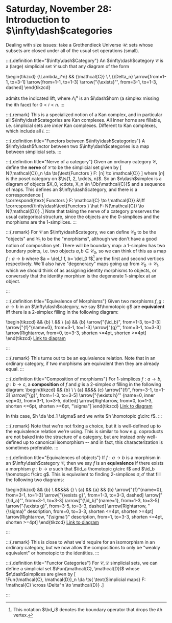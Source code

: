 # Saturday, November 28: Introduction to $\infty\dash$categories


Dealing with size issues: take a Grothendieck Universe $\mathcal{U}$: sets whose subsets are closed under all of the usual set operations (small).


:::{.definition title="$\infty\dash$Category"}
An $\infty\dash$category $\mathcal{C}$ is a (large) simplicial set $\mathcal{C}$ such that any diagram of the form

\begin{tikzcd}
	{\Lambda_i^n} && {\mathcal{C}} \\
	\\
	{\Delta_n}
	\arrow[from=1-1, to=3-1]
	\arrow[from=1-1, to=1-3]
	\arrow["{\exists}"', from=3-1, to=1-3, dashed]
\end{tikzcd}

admits the indicated lift, where $\Lambda_i^n$ is an $i\dash$horn (a simplex missing the $i$th face) for $0 < i < n$.
:::


:::{.remark}
This is a specialized notion of a Kan complex, and in particular all $\infty\dash$categories are Kan complexes.
All inner horns are fillable, i.e. simplicial sets are *inner* Kan complexes.
Different to Kan complexes, which include all $i$.
:::

:::{.definition title="Functors between $\infty\dash$categories"}
A $\infty\dash$functor between two $\infty\dash$categories is a map between simplicial sets.
:::

:::{.definition title="Nerve of a category"}
Given an ordinary category $\mathcal{C}$, define the **nerve** of $\mathcal{C}$ to be the simplicial set given by
\[  
N(\mathcal{C})_n \da \ts{\text{Functors } F: [n] \to \mathcal{C}}
\]
where $[n]$ is the poset category on $\ts{1, 2, \cdots, n}$.
So an $n\dash$simplex is a diagram of objects $X_0, \cdots, X_n \in \Ob(\mathcal{C})$ and a sequence of maps.
This defines an $\infty\dash$category, and there is a correspondence
\[  
\correspond{\text{ Functors } F: \mathcal{C} \to \mathcal{D}}
&\iff
\correspond{\infty\dash\text{Functors } \hat F: N(\mathcal{C}) \to N(\mathcal{D})}
.\]
Note that taking the nerve of a category preserves the usual categorical structure, since the objects are the 0-simplices and the morphisms are the 1-simplices.
:::



:::{.remark}
For $\mathcal{C}$ an $\infty\dash$category, we can define $\mathcal{C}_0$ to be the "objects" and $\mathcal{C}_1$ to be the "morphisms", although we don't have a good notion of composition yet.
There will be boundary map: a 1-simplex has two boundary points, i.e. two objects $a, b \in \mathcal{C}_0$, so we can think of this as a map $f: a\to b$ where $a = \del_1 f, b= \del_0 f$[^on_bd_notation]
are the first and second vertices respectively.
We'll also have "degeneracy" maps going up from $\mathcal{C}_0 \to \mathcal{C}_1$, which we should think of as assigning identity morphisms to objects, or conversely that the identity morphism is the degenerate 1-simplex at an object.

[^on_bd_notation]: This notation $\bd_i$ denotes the boundary operator that drops the $i$th vertex. 

:::

:::{.definition title="Equivalence of Morphisms"}
Given two morphisms $f, g: a\to b$ in an $\infty\dash$category, we say $f\homotopic g$ are **equivalent** iff there is a 2-simplex filling in the following diagram:

\begin{tikzcd}
    && {b}  \\
    &&      \\
{a} && {b}
\arrow["{\id_b}", from=1-3, to=3-3]
\arrow["{f}"{name=0}, from=3-1, to=1-3]
\arrow["{g}"', from=3-1, to=3-3]
\arrow[Rightarrow, from=0, to=3-3, shorten <=4pt, shorten >=4pt]
\end{tikzcd}
[Link to diagram](https://q.uiver.app/?q=WzAsMyxbMCwyLCJhIl0sWzIsMCwiYiJdLFsyLDIsImIiXSxbMSwyLCJcXGlkX2IiXSxbMCwxLCJmIl0sWzAsMiwiZyIsMl0sWzQsMiwiIiwwLHsibGVuZ3RoIjo3MH1dXQ==)

:::

:::{.remark}
This turns out to be an equivalence relation.
Note that in an ordinary category, if two morphisms are equivalent then they are already equal.
:::

:::{.definition title="Composition of morphisms"}
For 1-simplices $f: a\to b, g:b\to c$, a **composition** of $f$ and $g$ is a 2-simplex $\sigma$ filling in the following diagram:
\begin{tikzcd}
	&& {b} \\
	\\
	{a} &&&& {c}
	\arrow["{f}", from=3-1, to=1-3]
	\arrow["{g}", from=1-3, to=3-5]
	\arrow["{\exists h}"' {name=0, inner sep=0}, from=3-1, to=3-5, dotted]
	\arrow[Rightarrow, from=0, to=1-3, shorten <=6pt, shorten >=6pt, "\sigma"]
\end{tikzcd}
[Link to diagram](https://q.uiver.app/?q=WzAsMyxbMCwyLCJhIl0sWzQsMiwiYyJdLFsyLDAsImIiXSxbMCwyLCJmIl0sWzIsMSwiZyJdLFswLDFdLFs1LDIsIiIsMCx7Imxlbmd0aCI6NzB9XV0=)

In this case, $h \da \bd_1 \sigma$ and we write $h \homotopic g\circ f$.
:::

:::{.remark}
Note that we're not fixing a choice, but it is well-defined up to the equivalence relation we're using.
This is similar to how e.g. coproducts are not baked into the structure of a category, but are instead only well-defined up to canonical isomorphism -- and in fact, this characterization is sometimes preferable.
:::


:::{.definition title="Equivalences of objects"}
If $f: a\to b$ is a morphism in an $\infty\dash$category $\mathcal{C}$, then we say $f$ is an **equivalence** if there exists a morphism $g:b\to a$ such that $\id_a \homotopic g\circ f$ and $\id_b \homotopic f\circ g$.
This is equivalent to finding 2-simplices $\sigma, \sigma'$ that fill the following two diagrams:


\begin{tikzcd}
	&& {b} \\
	&&&&& {} \\
	{a} && {a} && {b}
	\arrow["{f}"{name=0}, from=3-1, to=1-3]
	\arrow["{\exists g}", from=1-3, to=3-3, dashed]
	\arrow["{\id_a}"', from=3-1, to=3-3]
	\arrow["{\id_b}"{name=1}, from=1-3, to=3-5]
	\arrow["{\exists g}", from=3-5, to=3-3, dashed]
	\arrow[Rightarrow, "{\sigma}" description, from=0, to=3-3, shorten <=4pt, shorten >=4pt]
	\arrow[Rightarrow, "{\sigma'}" description, from=1, to=3-3, shorten <=4pt, shorten >=4pt]
\end{tikzcd}
[Link to diagram](https://q.uiver.app/?q=WzAsNSxbMCwyLCJhIl0sWzIsMCwiYiJdLFsyLDIsImEiXSxbNSwxXSxbNCwyLCJiIl0sWzAsMSwiZiJdLFsxLDIsIlxcZXhpc3RzIGciLDAseyJzdHlsZSI6eyJib2R5Ijp7Im5hbWUiOiJkYXNoZWQifX19XSxbMCwyLCJcXGlkX2EiLDJdLFsxLDQsIlxcaWRfYiJdLFs0LDIsIlxcZXhpc3RzIGciLDAseyJzdHlsZSI6eyJib2R5Ijp7Im5hbWUiOiJkYXNoZWQifX19XSxbNSwyLCJcXHNpZ21hIiwxLHsibGVuZ3RoIjo3MH1dLFs4LDIsIlxcc2lnbWEnIiwxLHsibGVuZ3RoIjo3MH1dXQ==)

:::

:::{.remark}
This is close to what we'd require for an isomorphism in an ordinary category, but we now allow the compositions to only be "weakly equivalent" or homotopic to the identities.
:::

:::{.definition title="Functor Categories"}
For $\mathcal{C}, \mathcal{D}$ simplicial sets, we can define a simplicial set $\Fun(\mathcal{C}, \mathcal{D})$ whose $n\dash$simplices are given by
\[  
\Fun(\mathcal{C}, \mathcal{D})_n \da \ts{ \text{Simplicial maps} F: \mathcal{C} \cross \Delta^n \to \mathcal{D}}
.\]

:::
